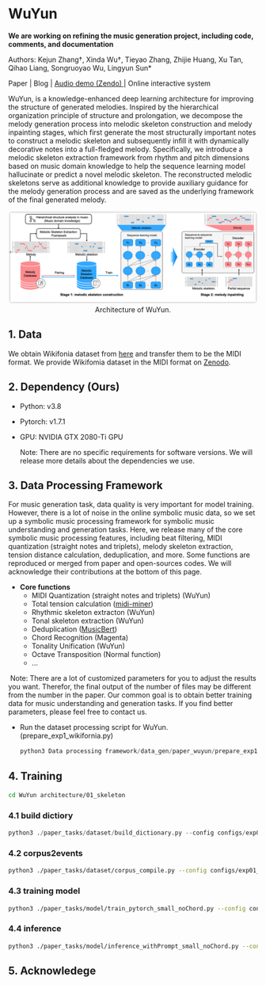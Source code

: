 

# WuYun

**We are working on refining the music generation project, including code, comments, and documentation**

Authors: Kejun Zhang†, Xinda Wu†, Tieyao Zhang, Zhijie Huang, Xu Tan, Qihao Liang, Songruoyao Wu, Lingyun Sun*

Paper | Blog | [Audio demo (Zendo) ](https://doi.org/10.5281/zenodo.7480956) | Online interactive system

WuYun, is  a knowledge-enhanced deep learning architecture for improving the structure of generated melodies. Inspired by the hierarchical organization principle of structure and prolongation, we decompose the melody generation process into melodic skeleton construction and melody inpainting stages, which first generate the most structurally important notes to construct a melodic skeleton and subsequently infill it with dynamically decorative notes into a full-fledged melody. Specifically, we introduce a melodic skeleton extraction framework from rhythm and pitch dimensions based on music domain knowledge to help the sequence learning model hallucinate or predict a novel melodic skeleton. The reconstructed melodic skeletons serve as additional knowledge to provide auxiliary guidance for the melody generation process and are saved as the underlying framework of the final generated melody.

<p align="center"><img src="./img/wuyun_architecture.png" width="800"><br/>Architecture of WuYun. </p>



## 1. Data

We obtain Wikifonia dataset from [here](http://www.synthzone.com/files/Wikifonia/Wikifonia.zip) and transfer them to be the MIDI format. We provide Wikifomia dataset in the MIDI format on [Zenodo](https://doi.org/10.5281/zenodo.7480956).



## 2. Dependency (Ours)

- Python: v3.8

- Pytorch: v1.7.1

- GPU: NVIDIA GTX 2080-Ti GPU 

  Note: There are no specific requirements for software versions. We will release more details about the dependencies we use.



## 3. Data Processing Framework

For music generation task, data quality is very important for model training. However, there is a lot of noise in the online symbolic music data, so we set up a symbolic music processing framework for symbolic music understanding and generation tasks. Here, we release many of the core symbolic music processing features, including beat filtering, MIDI quantization (straight notes and triplets), melody skeleton extraction, tension distance calculation, deduplication, and more. Some functions are reproduced or merged from paper and open-sources codes. We will acknowledge their contributions at the bottom of this page.

- **Core functions**
  - MIDI Quantization (straight notes and triplets) (WuYun)
  - Total tension calculation ([midi-miner](https://github.com/ruiguo-bio/midi-miner))
  - Rhythmic skeleton extracton  (WuYun)
  - Tonal skeleton extraction  (WuYun)
  - Deduplication ([MusicBert](https://github.com/microsoft/muzic))
  - Chord Recognition (Magenta)
  - Tonality Unification (WuYun)
  - Octave Transposition (Normal function)
  - ...

​	Note: There are a lot of customized parameters for you to adjust the results you want. Therefor, the final output of the number of files may be different from the number in the paper. Our common goal is to obtain better training data for music understanding and generation tasks. If you find better parameters, please feel free to contact us.

- Run the dataset processing script for WuYun. (prepare_exp1_wikifornia.py)

  ```python
  python3 Data processing framework/data_gen/paper_wuyun/prepare_exp1_wikifornia.py
  ```



## 4. Training

```bash
cd WuYun architecture/01_skeleton
```

### 4.1 build dictiory

```python
python3 ./paper_tasks/dataset/build_dictionary.py --config configs/exp01_melodyGenratorModule_zhpop.yaml
```

### 4.2 corpus2events

```bash
python3 ./paper_tasks/dataset/corpus_compile.py --config configs/exp01_melodyGenratorModule_zhpop.yaml
```

### 4.3 training model

```bash
python3 ./paper_tasks/model/train_pytorch_small_noChord.py --config configs/exp01_melodyGenratorModule_zhpop.yaml

```

### 4.4 inference

```bash
python3 ./paper_tasks/model/inference_withPrompt_small_noChord.py --config configs/exp01_melodyGenratorModule_zhpop.yaml
```



## 5. Acknowledege

